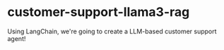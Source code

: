 # customer-support-llama3-rag
Using LangChain, we're going to create a LLM-based customer support agent!
